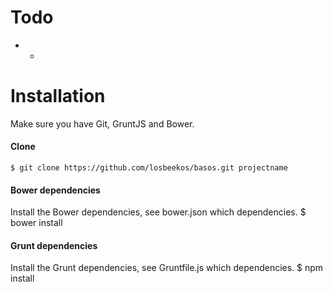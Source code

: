 # Todo

* -

# Installation
Make sure you have Git, GruntJS and Bower.

#### Clone
    $ git clone https://github.com/losbeekos/basos.git projectname

#### Bower dependencies
Install the Bower dependencies, see bower.json which dependencies.
    $ bower install

#### Grunt dependencies
Install the Grunt dependencies, see Gruntfile.js which dependencies.
    $ npm install